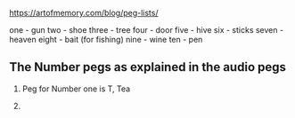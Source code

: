 

https://artofmemory.com/blog/peg-lists/

one - gun
two - shoe
three - tree
four - door
five - hive
six - sticks
seven - heaven
eight - bait (for fishing)
nine - wine
ten - pen


## The Number pegs as explained in the audio pegs

1. Peg for Number one is T, Tea



2. 

